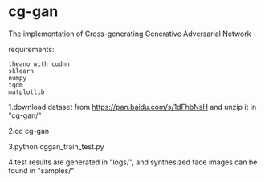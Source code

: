 # cg-gan
The implementation of Cross-generating Generative Adversarial Network

requirements:

    theano with cudnn
    sklearn
    numpy
    tqdm
    matplotlib

1.download dataset from https://pan.baidu.com/s/1dFhbNsH and unzip it in "cg-gan/"

2.cd cg-gan 

3.python cggan_train_test.py

4.test results are generated in "logs/", and synthesized face images can be found in "samples/"  
